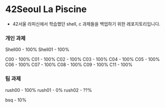 # 42Seoul La Piscine
- 42서울 라피신에서 학습했던 shell, c 과제들을 백업하기 위한 레포지토리입니다.

### 개인 과제
Shell00 - 100%
Shell01 - 100%

C00 - 100%
C01 - 100%
C02 - 100%
C03 - 100%
C04 - 100%
C05 - 100%
C06 - 100%
C07 - 100%
C08 - 100%
C09 - 100%
C11 - 100%

### 팀 과제
rush00 - 100%
rush01 - 0%
rush02 - ??%

bsq - 10%
